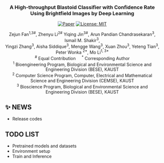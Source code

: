 
<div align="center">

<h3>A High-throughput Blastoid Classifier with Confidence Rate <br> Using Brightfield Images by Deep Learning</h3>

[![Paper](https://img.shields.io/badge/arXiv-PDF-b31b1b)](https://arxiv.org/abs/2406.06679) [![License: MIT](https://img.shields.io/badge/License-MIT-green.svg)](https://opensource.org/licenses/MIT)

Zejun Fan<sup>1,3#</sup>, Zhenyu Li<sup>2#</sup> Yiqing Jin<sup>3#</sup>, Arun Pandian Chandrasekaran<sup>3</sup>, Ismail M. Shakir<sup>3</sup>, <br> Yingzi Zhang<sup>3</sup>, Aisha Siddique<sup>3</sup>, Mengge Wang<sup>3</sup>, Xuan Zhou<sup>3</sup>, Yeteng Tian<sup>3</sup>, <br> Peter Wonka <sup>2*</sup>,  Mo Li<sup>1, 3*</sup>
<br><sup>#</sup> Equal Contribution &nbsp;&nbsp;&nbsp; <sup>*</sup> Corresponding Author
<br><sup>1</sup> Bioengineering Program, Biological and Environmental Science and Engineering Division (BESE), KAUST
<br><sup>2</sup> Computer Science Program, Computer, Electrical and Mathematical Science and Engineering Division (CEMSE), KAUST
<br><sup>3</sup> Bioscience Program, Biological and Environmental Science and Engineering Division (BESE), KAUST

</div>

## ✨ **NEWS**
- Release codes
 
## **TODO LIST**
- Pretrained models and datasets
- Environment setup
- Train and Inference



